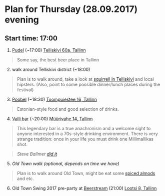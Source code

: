# Plan for Thursday (28.09.2017) evening
## Start time: 17:00

1. [Pudel](https://www.pudel.ee/) (~17:00) [Telliskivi 60a, Tallinn](https://goo.gl/maps/5pADca6STn92)
> Some say, the best beer place in Tallinn 

2. walk around Telliskivi district (~18:00)
> Plan is to walk around, take a look at [squirrell in Telliskivi](https://s-media-cache-ak0.pinimg.com/564x/8d/a3/ef/8da3efe2ad4ac1c635378784a57fcee7.jpg) and local hipsters. (Also, point to some possible dinner/lunch places during the festival)

3. [Pööbel](http://www.poobel.ee/) (~18:30) [Toompuiestee 16, Tallinn](https://goo.gl/maps/8yJhnyUdmbF2)
> Estonian-style food and good selection of drinks.

4. [Valli bar](https://www.visitestonia.com/en/bar-valli) (~20:00) [Müürivahe 14, Tallinn](https://goo.gl/maps/uFPAKQh5emt)
> This legendary bar is a true anachronism and a welcome sight to anyone interested in a 70s-style drinking environment.
> There is very strange tradition: once in your life you must drink one Millimallikas shot. 

> _Steve Ballmer [did it](https://www.microsoft.com/global/en-us/news/publishingimages/Steve_Ballmer_Drops_by_Estonia_to_Visit_Skype_Employees_Page.jpg)_

5. _Old Town walk (optional, depends on time we have)_
> Plan is to walk around Old Town, might be eat some [spiced almods](http://www.spottedbylocals.com/tallinn/olde-hansa-spiced-almonds) and etc.

6. Old Town Swing 2017 pre-party at [Beerstream](http://beerstream.ee/en/) (21:00) [Lootsi 8, Tallinn](https://goo.gl/maps/tvHHUcteNw52)
